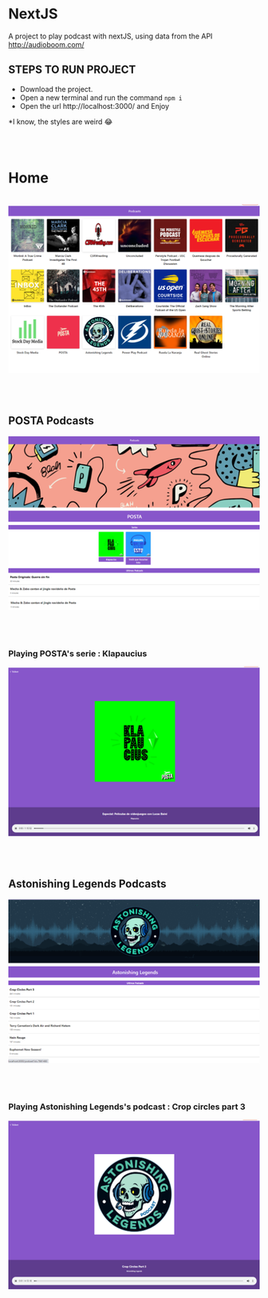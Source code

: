 # NextJS
A project to play podcast with nextJS, using data from the API http://audioboom.com/

## STEPS TO RUN PROJECT

- Download the project.
- Open a new terminal and run the command ```npm i```
- Open the url http://localhost:3000/ and Enjoy

*I know, the styles are weird 😂

<br>
<br>
<h1>Home</h1>
<br>
<img src="https://github.com/jvasque/NextJS/blob/main/public/home.png" title="Home"/>
<br>
<br>
<br>
<br>
<h2>POSTA Podcasts</h2>
<img src="https://github.com/jvasque/NextJS/blob/main/public/Podcast.png" title="Podcast POSTA"/>
<br>
<br>
<br>
<br>
<h3>Playing POSTA's serie : Klapaucius </h2>
<img src="https://github.com/jvasque/NextJS/blob/main/public/playPodcast.png" title="Podcast Klapaucius"/>
<br>
<br>
<br>
<br>
<h2>Astonishing Legends Podcasts </h2>
<img src="https://github.com/jvasque/NextJS/blob/main/public/Podcast2.png" title="Podcast POSTA"/>
<br>
<br>
<br>
<br>
<h3>Playing  Astonishing Legends's podcast : Crop circles part 3 </h2>
<img src="https://github.com/jvasque/NextJS/blob/main/public/playPodcast2.png" title="Crop circles part 3"/>
